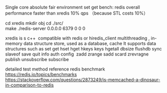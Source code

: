 Single core absolute fair environment set get bench: redis overall performance faster than xredis 10%  qps （because STL costs 10%）

cd xredis  mkdir obj  cd ./src/    
make 
./redis-server 0.0.0.0 6379 0 0 0

xredis is s c++  compatible with redis or hiredis_client multithreading  , in-memory data structure store, used as a database, cache  It supports data structures such as set get hset hget hkeys keys  hgetall dbsize flushdb sync slaveof save quit info auth config  zadd zrange sadd scard zrevragne publish unsubscribe subscribe

detailed test method reference redis benchmark 
https://redis.io/topics/benchmarks 
https://stackoverflow.com/questions/2873249/is-memcached-a-dinosaur-in-comparison-to-redis 

